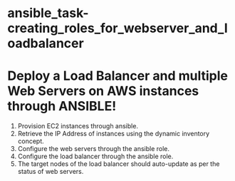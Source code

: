 # ansible_task-creating_roles_for_webserver_and_loadbalancer

# Deploy a Load Balancer and multiple Web Servers on AWS instances through ANSIBLE!

   1. Provision EC2 instances through ansible.
   2. Retrieve the IP Address of instances using the dynamic inventory concept.
   3. Configure the web servers through the ansible role.
   4. Configure the load balancer through the ansible role.
   5. The target nodes of the load balancer should auto-update as per the status of web servers.
